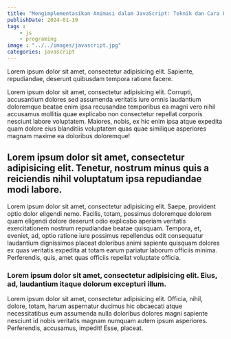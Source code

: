 ```yaml
---
title: "Mengimplementasikan Animasi dalam JavaScript: Teknik dan Cara Praktis"
publishDate: 2024-01-19
tags :
    - js
    - programing
image : "../../images/javascript.jpg"
categories: javascript
---
```


Lorem ipsum dolor sit amet, consectetur adipisicing elit. Sapiente, repudiandae, deserunt quibusdam tempora ratione facere.

Lorem ipsum dolor sit amet, consectetur adipisicing elit. Corrupti, accusantium dolores sed assumenda veritatis iure omnis laudantium doloremque beatae enim ipsa recusandae temporibus ea magni vero nihil accusamus mollitia quae explicabo non consectetur repellat corporis nesciunt labore voluptatem. Maiores, nobis, ex hic enim ipsa atque expedita quam dolore eius blanditiis voluptatem quas quae similique asperiores magnam maxime ea doloribus doloremque!

## Lorem ipsum dolor sit amet, consectetur adipisicing elit. Tenetur, nostrum minus quis a reiciendis nihil voluptatum ipsa repudiandae modi labore.

Lorem ipsum dolor sit amet, consectetur adipisicing elit. Saepe, provident optio dolor eligendi nemo. Facilis, totam, possimus doloremque dolorem quam eligendi dolore deserunt odio explicabo aperiam veritatis exercitationem nostrum repudiandae beatae quisquam. Tempora, et, eveniet, ad, optio ratione iure possimus repellendus odit consequatur laudantium dignissimos placeat doloribus animi sapiente quisquam dolores ex quas veritatis expedita at totam earum pariatur laborum officiis minima. Perferendis, quis, amet quas officiis repellat voluptate officia.

### Lorem ipsum dolor sit amet, consectetur adipisicing elit. Eius, ad, laudantium itaque dolorum excepturi illum.

Lorem ipsum dolor sit amet, consectetur adipisicing elit. Officia, nihil, dolore, totam, harum aspernatur ducimus hic obcaecati atque necessitatibus eum assumenda nulla doloribus dolores magni sapiente nesciunt id nobis veritatis magnam numquam autem ipsum asperiores. Perferendis, accusamus, impedit! Esse, placeat.
